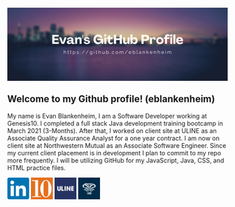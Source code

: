 ﻿<a href="https://github.com/eblankenheim" target="_blank"><img align="center" src="Evan's Github Profile.png" /></a>
## Welcome to my Github profile! (eblankenheim)

My name is Evan Blankenheim, 
I am a Software Developer working at Genesis10. I completed a full stack Java development training bootcamp in March 2021 (3-Months). 
After that, I worked on client site at ULINE as an Associate Quality Assurance Analyst for a one year contract. 
I am now on client site at Northwestern Mutual as an Associate Software Engineer.
Since my current client placement is in development I plan to commit to my repo more frequently. 
I will be utilizing GitHub for my JavaScript, Java, CSS, and HTML practice files.


<a href="https://www.linkedin.com/in/evanblankenheim/" target="_blank"><img align="center" src="LinkedIn logo.png" height="50" /></a>
<a href="https://www.genesis10.com/" target="_blank"><img align="center" src="10_Logo_Square.webp" height="50" /></a>
<a href="https://www.uline.com/" target="_blank"><img align="center" src="uline.png" height="50" /></a>
<a href="https://www.northwesternmutual.com/" target="_blank"><img align="center" src="NM.png" height="50" /></a>
